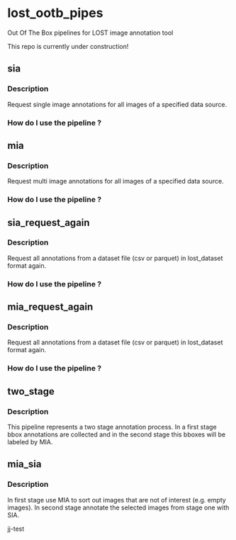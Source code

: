 # lost_ootb_pipes
Out Of The Box pipelines for LOST image annotation tool

This repo is currently under construction!

## sia
### Description
Request single image annotations for all images of a specified data source.

### How do I use the pipeline ?
## mia
### Description
Request multi image annotations for all images of a specified data source.

### How do I use the pipeline ?
## sia_request_again
### Description
Request all annotations from a dataset file (csv or parquet) in lost_dataset format again.
### How do I use the pipeline ?

## mia_request_again
### Description
Request all annotations from a dataset file (csv or parquet) in lost_dataset format again.
### How do I use the pipeline ?

## two_stage
### Description
This pipeline represents a two stage annotation process. In a first stage bbox annotations are collected and in the second stage this bboxes will be labeled by MIA.

## mia_sia
### Description
In first stage use MIA to sort out images that are not of interest (e.g. empty images).
In second stage annotate the selected images from stage one with SIA.

jj-test